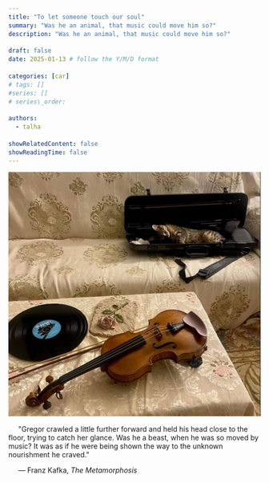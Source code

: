```yaml
---
title: "To let someone touch our soul"
summary: "Was he an animal, that music could move him so?"
description: "Was he an animal, that music could move him so?"

draft: false
date: 2025-01-13 # follow the Y/M/D format 

categories: [car]
# tags: []
#series: []
# series\_order: 

authors:
  - talha

showRelatedContent: false
showReadingTime: false
---
```


![](image.png)

&nbsp;&nbsp;&nbsp;&nbsp; "Gregor crawled a little further forward and held his head close to the floor, trying to catch her glance. Was he a beast, when he was so moved by music? It was as if he were being shown the way to the unknown nourishment he craved."

&nbsp;&nbsp;&nbsp;&nbsp; — Franz Kafka, _The Metamorphosis_
